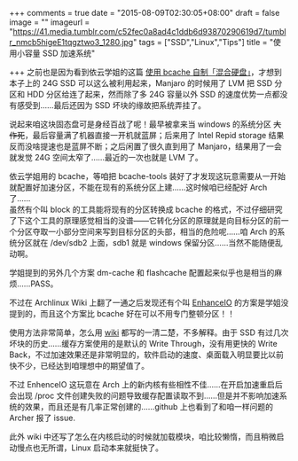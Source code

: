 +++
comments = true
date = "2015-08-09T02:30:05+08:00"
draft = false
image = ""
imageurl = "https://41.media.tumblr.com/c52fec0a8ad4c1ddb6d93870290619d7/tumblr_nmcb5higeE1tqgztwo3_1280.jpg"
tags = ["SSD","Linux","Tips"]
title = "使用小容量 SSD 加速系统"

+++
之前也是因为看到依云学姐的这篇 [使用 bcache 自制「混合硬盘」](http://lilydjwg.is-programmer.com/2015/5/11/self-made-sshd-with-bcache.92025.html)，才想到本子上的 24G SSD 可以这么被利用起来，Manjaro 的时候用了 LVM 把 SSD 分区和 HDD 分区给连了起来，然而除了多 24G 容量以外 SSD 的速度优势一点都没有感受到……最后还因为 SSD 坏块的缘故把系统弄挂了。
<!--more-->
说起来咱这块固态盘可是身经百战了呢！最早被拿来当 windows 的系统分区 ~~大作死~~，最后容量满了机器直接一开机就蓝屏；后来用了 Intel Repid storage 结果反而没啥提速也是蓝屏不断；之后闲置了很久直到用了 Manjaro，结果用了一会就发觉 24G 空间太窄了……最近的一次也就是 LVM 了。

依云学姐用的 bcache，等咱把 bcache-tools 装好了才发现这玩意需要从一开始就配置好加速分区，不能在现有的系统分区上建……这时候咱已经配好 Arch 了……  
虽然有个叫 block 的工具能将现有的分区转换成 bcache 的格式，不过仔细研究了下这个工具的原理感觉相当的没谱——它转化分区的原理就是向目标分区的前一个分区夺取一小部分空间来写到目标分区的头部，相当的危险呢……咱 Arch 的系统分区就在 /dev/sdb2 上面，sdb1 就是 windows 保留分区……当然不能随便乱动啊。

学姐提到的另外几个方案 dm-cache 和 flashcache 配置起来似乎也是相当的麻烦……PASS。

不过在 Archlinux Wiki 上翻了一通之后发现还有个叫 [EnhanceIO](https://wiki.archlinux.org/index.php/EnhanceIO) 的方案是学姐没提到的，而且这个方案比 bcache 好在可以不用专门整顿分区！！

使用方法非常简单，怎么用 [wiki](https://wiki.archlinux.org/index.php/EnhanceIO) 都写的一清二楚，不多解释。由于 SSD 有过几次坏块的历史……缓存方案使用的是默认的 Write Through，没有用更快的 Write Back，不过加速效果还是非常明显的，软件启动的速度、桌面载入明显要比以前快不少，已经达到咱理想中的期望值了。

不过 EnhenceIO 这玩意在 Arch 上的新内核有些相性不佳……在开启加速重启后会出现 /proc 文件创建失败的问题导致缓存配置读取不到……但是并不影响加速系统的效果，而且还是有几率正常创建的……github 上也看到了和咱一样问题的 Archer 报了 issue.

此外 wiki 中还写了怎么在内核启动的时候就加载模块，咱比较懒惰，而且稍微启动慢点也无所谓，Linux 启动本来就挺快了。